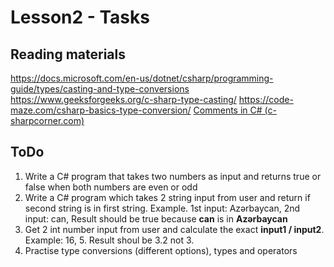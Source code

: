 # Lesson2 - Tasks

## Reading materials
https://docs.microsoft.com/en-us/dotnet/csharp/programming-guide/types/casting-and-type-conversions
https://www.geeksforgeeks.org/c-sharp-type-casting/
https://code-maze.com/csharp-basics-type-conversion/
[Comments in C# (c-sharpcorner.com)](https://www.c-sharpcorner.com/UploadFile/puranindia/comments-in-C-Sharp/)

## ToDo
1. Write a C# program that takes two numbers as input and returns true or false when both numbers are even or odd
2. Write a C# program which takes 2 string input from user and return if second string is in first string.
	Example. 1st input: Azərbaycan, 2nd input: can, Result should be true because **can** is in **Azərbaycan**
3. Get 2 int number input from user and calculate the exact **input1 / input2**. Example: 16, 5. Result shoul be 3.2 not 3.
4. Practise type conversions (different options), types and operators